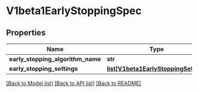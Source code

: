 # V1beta1EarlyStoppingSpec

## Properties
Name | Type | Description | Notes
------------ | ------------- | ------------- | -------------
**early_stopping_algorithm_name** | **str** |  | [optional] 
**early_stopping_settings** | [**list[V1beta1EarlyStoppingSetting]**](V1beta1EarlyStoppingSetting.md) |  | 

[[Back to Model list]](../README.md#documentation-for-models) [[Back to API list]](../README.md#documentation-for-api-endpoints) [[Back to README]](../README.md)


